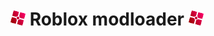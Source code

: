 # <img src="GitHub Files/Images/modloader.png" height="24"/> Roblox modloader <img src="GitHub Files/Images/modloader.png" height="24"/>